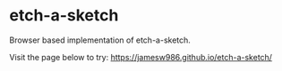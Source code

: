 # etch-a-sketch
Browser based implementation of etch-a-sketch.

Visit the page below to try:
https://jamesw986.github.io/etch-a-sketch/